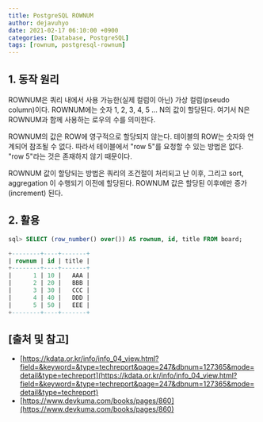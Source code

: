 ```yaml
---
title: PostgreSQL ROWNUM
author: dejavuhyo
date: 2021-02-17 06:10:00 +0900
categories: [Database, PostgreSQL]
tags: [rownum, postgresql-rownum]
---
```


## 1. 동작 원리
ROWNUM은 쿼리 내에서 사용 가능한(실제 컬럼이 아닌) 가상 컬럼(pseudo column)이다. ROWNUM에는 숫자 1, 2, 3, 4, 5 ... N의 값이 할당된다. 여기서 N은 ROWNUM과 함께 사용하는 로우의 수를 의미한다.

ROWNUM의 값은 ROW에 영구적으로 할당되지 않는다. 테이블의 ROW는 숫자와 연계되어 참조될 수 없다. 따라서 테이블에서 "row 5"를 요청할 수 있는 방법은 없다. "row 5"라는 것은 존재하지 않기 때문이다.

ROWNUM 값이 할당되는 방법은 쿼리의 조건절이 처리되고 난 이후, 그리고 sort, aggregation 이 수행되기 이전에 할당된다. ROWNUM 값은 할당된 이후에만 증가(increment) 된다.

## 2. 활용

```sql
sql> SELECT (row_number() over()) AS rownum, id, title FROM board;

+--------+----+-------+
| rownum | id | title |
+--------+----+-------+
|      1 | 10 |   AAA |
|      2 | 20 |   BBB |
|      3 | 30 |   CCC |
|      4 | 40 |   DDD |
|      5 | 50 |   EEE |
+--------+----+-------+
```

## [출처 및 참고]
* [https://kdata.or.kr/info/info_04_view.html?field=&keyword=&type=techreport&page=247&dbnum=127365&mode=detail&type=techreport](https://kdata.or.kr/info/info_04_view.html?field=&keyword=&type=techreport&page=247&dbnum=127365&mode=detail&type=techreport)
* [https://www.devkuma.com/books/pages/860](https://www.devkuma.com/books/pages/860)
